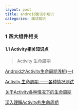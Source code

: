 ```yaml
---
layout: post
title: android面试小知识
categories: 面试知识
---
```

### 1 四大组件相关 ###

#### 1.1 Activity相关知识点 ####

> Activity 生命周期

[Android之Activity生命周期浅析(一)]("http://blog.csdn.net/javazejian/article/details/51932554")  

[Activity 生命周期 ——各种情况测试]("http://blog.csdn.net/qiantujava/article/details/21713257")  

[关于Activity各种情况下的生命周期]("https://www.jianshu.com/p/e46d449467d5")  

[深入理解Activity的生命周期]("https://www.jianshu.com/p/fb44584daee3")  

